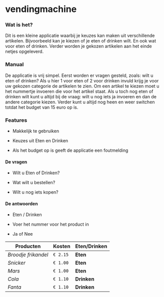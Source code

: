 # vendingmachine 

### Wat is het?
Dit is een kleine applicatie waarbij je keuzes kan maken uit verschillende artikelen.
Bijvoorbeeld kan je kiezen of je eten of drinken wilt. En ook wat voor eten of drinken.
Verder worden je gekozen artikelen aan het einde netjes opgeleverd.

### Manual
De applicatie is vrij simpel. Eerst worden er vragen gesteld, zoals: wilt u eten of drinken?
Als u hier 1 voor eten of 2 voor drinken invuld krijg je voor uw gekozen categorie de artikelen te zien.
Om een artikel te kiezen moet u het nummertje invoeren die voor het artikel staat.
Als u toch nog eten of drinken wilt kunt u altijd bij de vraag: wilt u nog iets ja invoeren en dan de andere categorie kiezen.
Verder kunt u altijd nog heen en weer switchen totdat het budget van 15 euro op is.

### Features
* Makkelijk te gebruiken
- Keuzes uit Eten en Drinken
+ Als het budget op is geeft de applicatie een foutmelding

#### De vragen
* Wilt u Eten of Drinken?
- Wat wilt u bestellen?
+ Wilt u nog iets kopen?

#### De antwoorden
* Eten / Drinken
- Voer het nummer voor het product in
+ Ja of Nee



Producten | Kosten | Eten/Drinken
--- | --- | ---
*Broodje frikandel* | `€ 2.15` | **Eten**
*Snicker* | `€ 1.00` | **Eten**
*Mars* | `€ 1.00` | **Eten**
*Cola* | `€ 1.10` | **Drinken**
*Fanta* | `€ 1.10` | **Drinken**





